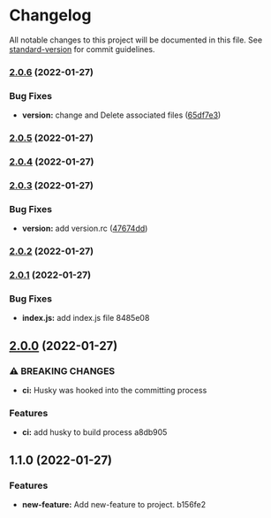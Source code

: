 # Changelog

All notable changes to this project will be documented in this file. See [standard-version](https://github.com/conventional-changelog/standard-version) for commit guidelines.

### [2.0.6](https://github.com/FRickReich/changelog-test/compare/v2.0.5...v2.0.6) (2022-01-27)


### Bug Fixes

* **version:** change and Delete associated files ([65df7e3](https://github.com/FRickReich/changelog-test/commit/65df7e3a0c5c7ac8b967458e7f0af9ca0449f3f5))

### [2.0.5](https://github.com/FRickReich/changelog-test/compare/v2.0.4...v2.0.5) (2022-01-27)

### [2.0.4](https://github.com/FRickReich/changelog-test/compare/v2.0.3...v2.0.4) (2022-01-27)

### [2.0.3](https://github.com/FRickReich/changelog-test/compare/v2.0.2...v2.0.3) (2022-01-27)


### Bug Fixes

* **version:** add version.rc ([47674dd](https://github.com/FRickReich/changelog-test/commit/47674dd2ceaa97826bd8b8257d0d365aaea1c5f7))

### [2.0.2](https://github.com/FRickReich/changelog-test/compare/v2.0.1...v2.0.2) (2022-01-27)

### [2.0.1](///compare/v2.0.0...v2.0.1) (2022-01-27)


### Bug Fixes

* **index.js:** add index.js file 8485e08

## [2.0.0](///compare/v1.1.0...v2.0.0) (2022-01-27)


### ⚠ BREAKING CHANGES

* **ci:** Husky was hooked into the committing process

### Features

* **ci:** add husky to build process a8db905

## 1.1.0 (2022-01-27)


### Features

* **new-feature:** Add new-feature to project. b156fe2

